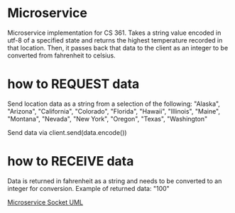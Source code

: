 # Microservice
Microservice implementation for CS 361. Takes a string value encoded in utf-8 of a specified state and returns the highest temperature recorded in that location. Then, it passes back that data to the client as an integer to be converted from fahrenheit to celsius.

# how to REQUEST data 
Send location data as a string from a selection of the following:
"Alaska", "Arizona", "California", "Colorado", "Florida", "Hawaii", "Illinois", "Maine", "Montana", "Nevada", "New York", "Oregon", "Texas", "Washington"

Send data via client.send(data.encode())

# how to RECEIVE data
Data is returned in fahrenheit as a string and needs to be converted to an integer for conversion. 
Example of returned data: "100"

[Microservice Socket UML]()
